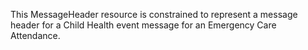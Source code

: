 This MessageHeader resource is constrained to represent a message header for a Child Health event message for an Emergency Care Attendance.
